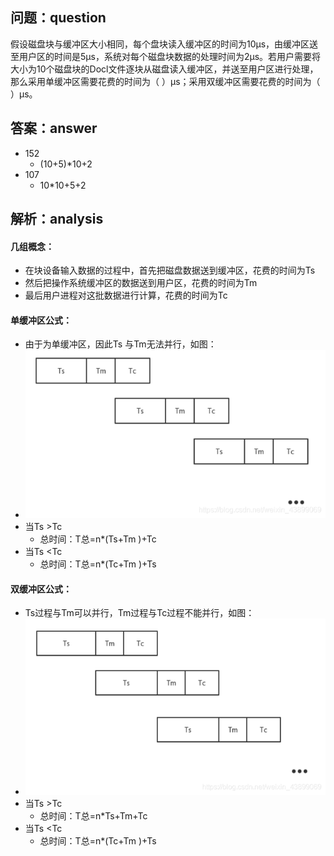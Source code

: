 ## 问题：question
假设磁盘块与缓冲区大小相同，每个盘块读入缓冲区的时间为10μs，由缓冲区送至用户区的时间是5μs，系统对每个磁盘块数据的处理时间为2μs。若用户需要将大小为10个磁盘块的Docl文件逐块从磁盘读入缓冲区，并送至用户区进行处理，那么采用单缓冲区需要花费的时间为（ ）μs；采用双缓冲区需要花费的时间为（ ）μs。

## 答案：answer
* 152
  - (10+5)*10+2
* 107
  - 10*10+5+2

## 解析：analysis

#### 几组概念：
* 在块设备输入数据的过程中，首先把磁盘数据送到缓冲区，花费的时间为Ts
* 然后把操作系统缓冲区的数据送到用户区，花费的时间为Tm
* 最后用户进程对这批数据进行计算，花费的时间为Tc

#### 单缓冲区公式：
* 由于为单缓冲区，因此Ts 与Tm无法并行，如图：
* ![图片加载中...](./images/1.png)
* 当Ts >Tc
  - 总时间：T总=n*(Ts+Tm )+Tc
* 当Ts <Tc
  - 总时间：T总=n*(Tc+Tm )+Ts

#### 双缓冲区公式：
* Ts过程与Tm可以并行，Tm过程与Tc过程不能并行，如图：
* ![图片加载中...](./images/2.png)
* 当Ts >Tc
  - 总时间：T总=n*Ts+Tm+Tc
* 当Ts <Tc
  - 总时间：T总=n*(Tc+Tm )+Ts

